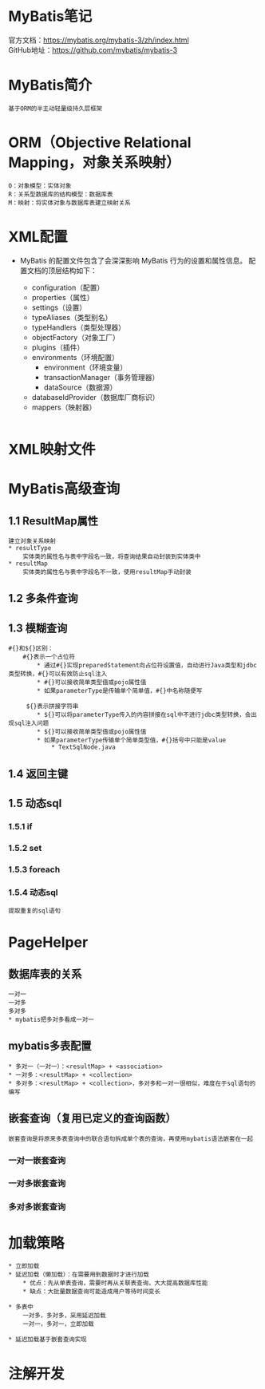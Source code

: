 # MyBatis笔记

官方文档：https://mybatis.org/mybatis-3/zh/index.html  
GitHub地址：https://github.com/mybatis/mybatis-3

# MyBatis简介
    基于ORM的半主动轻量级持久层框架
    
# ORM（Objective Relational Mapping，对象关系映射）
    O：对象模型：实体对象
    R：关系型数据库的结构模型：数据库表
    M：映射：将实体对象与数据库表建立映射关系
    
    
# XML配置

* MyBatis 的配置文件包含了会深深影响 MyBatis 行为的设置和属性信息。 配置文档的顶层结构如下：
    
    * configuration（配置）
    * properties（属性）
    * settings（设置）
    * typeAliases（类型别名）
    * typeHandlers（类型处理器）
    * objectFactory（对象工厂）
    * plugins（插件）
    * environments（环境配置）
        * environment（环境变量）
        * transactionManager（事务管理器）
        * dataSource（数据源）
    * databaseIdProvider（数据库厂商标识）
    * mappers（映射器）

```xml

```

# XML映射文件

# MyBatis高级查询

## 1.1 ResultMap属性
    建立对象关系映射
    * resultType
        实体类的属性名与表中字段名一致，将查询结果自动封装到实体类中
    * resultMap
        实体类的属性名与表中字段名不一致，使用resultMap手动封装

## 1.2 多条件查询

## 1.3 模糊查询
    #{}和${}区别：
        #{}表示一个占位符
            * 通过#{}实现preparedStatement向占位符设置值，自动进行Java类型和jdbc类型转换，#{}可以有效防止sql注入
            * #{}可以接收简单类型值或pojo属性值
            * 如果parameterType是传输单个简单值，#{}中名称随便写
         
         ${}表示拼接字符串
            * ${}可以将parameterType传入的内容拼接在sql中不进行jdbc类型转换，会出现sql注入问题
            * ${}可以接收简单类型值或pojo属性值
            * 如果parameterType传输单个简单类型值，#{}括号中只能是value
                * TextSqlNode.java

    
## 1.4 返回主键

## 1.5 动态sql

### 1.5.1 if
### 1.5.2 set
### 1.5.3 foreach
### 1.5.4 动态sql
    提取重复的sql语句
    
    
    
# PageHelper


## 数据库表的关系
    一对一
    一对多
    多对多
    * mybatis把多对多看成一对一

## mybatis多表配置
    * 多对一（一对一）：<resultMap> + <association>
    * 一对多：<resultMap> + <collection>
    * 多对多：<resultMap> + <collection>，多对多和一对一很相似，难度在于sql语句的编写
    
## 嵌套查询（复用已定义的查询函数）
    嵌套查询是将原来多表查询中的联合语句拆成单个表的查询，再使用mybatis语法嵌套在一起

### 一对一嵌套查询
### 一对多嵌套查询
### 多对多嵌套查询


# 加载策略
    * 立即加载
    * 延迟加载（懒加载）：在需要用到数据时才进行加载
        * 优点：先从单表查询，需要时再从关联表查询，大大提高数据库性能
        * 缺点：大批量数据查询可能造成用户等待时间变长
    
    * 多表中
        一对多，多对多，采用延迟加载
        一对一，多对一，立即加载
    
    * 延迟加载基于嵌套查询实现    

# 注解开发